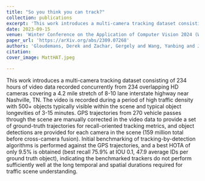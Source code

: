 ```yaml
---
title: "So you think you can track?"
collection: publications
excerpt: 'This work introduces a multi-camera tracking dataset consisting of 234 hours of video data recorded concurrently from 234 overlapping HD cameras covering a 4.2 mile stretch of 8-10 lane interstate highway near Nashville, TN. GPS trajectories from 270 vehicle passes through the scene are manually corrected in the video data to provide a set of ground-truth trajectories for recall-oriented tracking metrics, and object detections are provided for each camera in the scene (159 million total before cross-camera fusion).'
date: 2023-09-15
venue: 'Winter Conference on the Application of Computer Vision 2024 (WACV)'
paper_url: 'https://arXiv.org/abs/2309.07268'
authors: 'Gloudemans, Derek and Zachar, Gergely and Wang, Yanbing and Ji, Junyi and **Nice, Matthew W.** and Bunting, Matt and Barbour, William and Sprinkle, Jonathan and Piccoli, Benedetto and Monache, Maria Laura Delle and others'
citation:
cover_image: MattHAT.jpeg

---
```


This work introduces a multi-camera tracking dataset consisting of 234 hours of video data recorded concurrently from 234 overlapping HD cameras covering a 4.2 mile stretch of 8-10 lane interstate highway near Nashville, TN. The video is recorded during a period of high traffic density with 500+ objects typically visible within the scene and typical object longevities of 3-15 minutes. GPS trajectories from 270 vehicle passes through the scene are manually corrected in the video data to provide a set of ground-truth trajectories for recall-oriented tracking metrics, and object detections are provided for each camera in the scene (159 million total before cross-camera fusion). Initial benchmarking of tracking-by-detection algorithms is performed against the GPS trajectories, and a best HOTA of only 9.5% is obtained (best recall 75.9% at IOU 0.1, 47.9 average IDs per ground truth object), indicating the benchmarked trackers do not perform sufficiently well at the long temporal and spatial durations required for traffic scene understanding.
